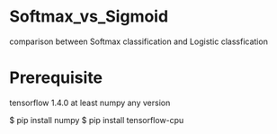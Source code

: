 # Softmax_vs_Sigmoid
comparison between Softmax classification and Logistic classfication

# Prerequisite 

tensorflow 1.4.0 at least
numpy any version

   $ pip install numpy
   $ pip install tensorflow-cpu

